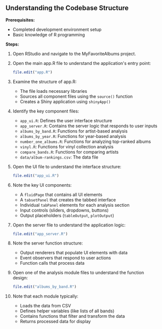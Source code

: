## Understanding the Codebase Structure<!-- {docsify-ignore} -->

**Prerequisites:**

- Completed development environment setup
- Basic knowledge of R programming

**Steps:**

1. Open RStudio and navigate to the MyFavoriteAlbums project.

2. Open the main app.R file to understand the application's entry point:

   ```r
   file.edit("app.R")
   ```

3. Examine the structure of app.R:

   - The file loads necessary libraries
   - Sources all component files using the `source()` function
   - Creates a Shiny application using `shinyApp()`

4. Identify the key component files:

   - `app_ui.R`: Defines the user interface structure
   - `app_server.R`: Contains the server logic that responds to user inputs
   - `albums_by_band.R`: Functions for artist-based analysis
   - `albums_by_year.R`: Functions for year-based analysis
   - `number_one_albums.R`: Functions for analyzing top-ranked albums
   - `vinyl.R`: Functions for vinyl collection analysis
   - `compare_bands.R`: Functions for comparing artists
   - `data/album-rankings.csv`: The data file

5. Open the UI file to understand the interface structure:
   ```r
   file.edit("app_ui.R")
   ```
6. Note the key UI components:

   - A `fluidPage` that contains all UI elements
   - A `tabsetPanel` that creates the tabbed interface
   - Individual `tabPanel` elements for each analysis section
   - Input controls (sliders, dropdowns, buttons)
   - Output placeholders (`tableOutput`, `plotOutput`)

7. Open the server file to understand the application logic:

   ```r
   file.edit("app_server.R")
   ```

8. Note the server function structure:
   - Output renderers that populate UI elements with data
   - Event observers that respond to user actions
   - Function calls that process data
9. Open one of the analysis module files to understand the function design:

   ```r
   file.edit("albums_by_band.R")
   ```

10. Note that each module typically:
    - Loads the data from CSV
    - Defines helper variables (like lists of all bands)
    - Contains functions that filter and transform the data
    - Returns processed data for display
